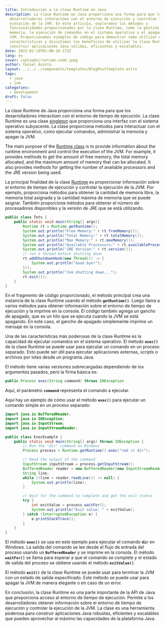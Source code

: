 ```yaml
---
title: Introducción a la clase Runtime en Java
description: La clase Runtime en Java proporciona una forma para que los
  desarrolladores interactúen con el entorno de ejecución y controlen la
  ejecución de la JVM. En este artículo, exploramos los métodos y
  funcionalidades proporcionados por la clase Runtime, como la gestión de
  memoria, la ejecución de comandos en el sistema operativo y el apagado de la
  JVM. Proporcionamos ejemplos de código para demostrar cómo utilizar estas
  características y discutimos los beneficios de utilizar la clase Runtime para
  construir aplicaciones Java sólidas, eficientes y escalables.
date: 2023-02-19T01:08:10.172Z
lang: es
cover: /uploads/runtime-code.jpeg
author: Yuniel Acosta
layout: ../../../components/templates/BlogPostTemplate.astro
tags:
  - java
  - jvm
categories:
  - development
draft: false
---
```


La clase Runtime de Java proporciona una forma para que los desarrolladores interactúen con el entorno de tiempo de ejecución. La clase Runtime es una clase [singleton](https://www.yunielacosta.com/es/blog/singleton-pattern/) que proporciona una interfaz con el sistema operativo subyacente. La clase proporciona métodos para interactuar con el sistema operativo, como ejecutar comandos, administrar la memoria y apagar la JVM.

The main purpose of the [Runtime class](https://docs.oracle.com/javase/7/docs/api/java/lang/Runtime.html) is to provide information about the runtime environment and control the execution of the JVM. For example, it provides methods to get the amount of free memory, the total memory allocated, and the maximum amount of memory that can be allocated. It also provides methods for getting the number of available processors and the JRE version being used.

La principal finalidad de la clase [Runtime](https://docs.oracle.com/javase/7/docs/api/java/lang/Runtime.html) es proporcionar información sobre el entorno de tiempo de ejecución y controlar la ejecución de la JVM. Por ejemplo, proporciona métodos para obtener la cantidad de memoria libre, la memoria total asignada y la cantidad máxima de memoria que se puede asignar. También proporciona métodos para obtener el número de procesadores disponibles y la versión de JRE que se está utilizando.

```java
public class Tets {
	public static void main(String[] args){
		Runtime rt = Runtime.getRuntime();
		System.out.println("Free Memory:" + rt.freeMemory());
		System.out.println("Total Memory:" + rt.totalMemory());
		System.out.println("Max Memory:" + rt.maxMemory());
		System.out.println("Available Processors:" + rt.availableProcessors());
		System.out.println("JRE Version:" + rt.version());
		// run a thread before shutting down
		rt.addShutdownHook(new Thread(() -> {
			System.out.println("Good bye!");
		}));
		System.out.println("Jvm shutting down...");
		rt.exit(1);
	}
}
```

En el fragmento de código proporcionado, el método principal crea una instancia de la clase Runtime usando el método **`getRuntime()`**. Luego llama a varios métodos para obtener información sobre el entorno de tiempo de ejecución y la imprime en la consola. El código también agrega un gancho de apagado, que es un hilo que se ejecuta cuando la JVM se está apagando. En este caso, el gancho de apagado simplemente imprime un mensaje en la consola.

Una de las características más poderosas de la clase Runtime es la capacidad de ejecutar comandos en el sistema operativo. El método **`exec()`** de la clase Runtime se puede usar para ejecutar un comando en un proceso separado. Esto puede ser útil para ejecutar aplicaciones externas, scripts o archivos por lotes desde un programa Java.

El método tiene varias versiones sobrecargadas dependiendo de los argumentos pasados, pero la firma básica es:

```java
public Process exec(String command) throws IOException
```

Aquí, el parámetro **`command`** representa el comando a ejecutar.

Aquí hay un ejemplo de cómo usar el método **`exec()`** para ejecutar un comando simple en un proceso separado:

```java
import java.io.BufferedReader;
import java.io.IOException;
import java.io.InputStream;
import java.io.InputStreamReader;

public class ExecExample {
    public static void main(String[] args) throws IOException {
        // Run the "dir" command on Windows
        Process process = Runtime.getRuntime().exec("cmd /c dir");

        // Read the output of the command
        InputStream inputStream = process.getInputStream();
        BufferedReader reader = new BufferedReader(new InputStreamReader(inputStream));
        String line;
        while ((line = reader.readLine()) != null) {
            System.out.println(line);
        }

        // Wait for the command to complete and get the exit status
        try {
            int exitValue = process.waitFor();
            System.out.println("Exit value: " + exitValue);
        } catch (InterruptedException e) {
            e.printStackTrace();
        }
    }
}
```

El método **`exec()`** se usa en este ejemplo para ejecutar el comando **`dir`** en Windows. La salida del comando se lee desde el flujo de entrada del proceso usando un **`BufferedReader`** y se imprime en la consola. El método **`waitFor()`** se llama para esperar a que el comando se complete y el estado de salida del proceso se obtiene usando el método **`exitValue()`**.

El método **`exit()`** de la clase Runtime se puede usar para terminar la JVM con un estado de salida especificado. Este método se puede usar para apagar la JVM de manera elegante o en caso de un error.

En conclusión, la clase Runtime es una parte importante de la API de Java que proporciona acceso al entorno de tiempo de ejecución. Permite a los desarrolladores obtener información sobre el entorno de tiempo de ejecución y controlar la ejecución de la JVM. La clase es una herramienta poderosa para construir aplicaciones Java robustas, eficientes y escalables que pueden aprovechar al máximo las capacidades de la plataforma Java.
